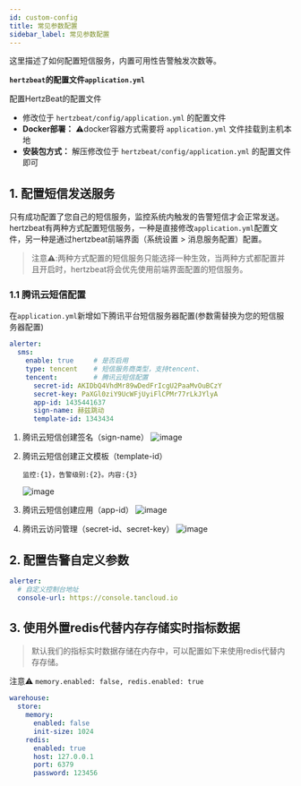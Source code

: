 ```yaml
---
id: custom-config  
title: 常见参数配置           
sidebar_label: 常见参数配置
---
```


这里描述了如何配置短信服务，内置可用性告警触发次数等。

**`hertzbeat`的配置文件`application.yml`**

配置HertzBeat的配置文件

- 修改位于 `hertzbeat/config/application.yml` 的配置文件
- **Docker部署：** ⚠️docker容器方式需要将 `application.yml` 文件挂载到主机本地
- **安装包方式：** 解压修改位于 `hertzbeat/config/application.yml` 的配置文件即可

## 1. 配置短信发送服务

只有成功配置了您自己的短信服务，监控系统内触发的告警短信才会正常发送。
hertzbeat有两种方式配置短信服务，一种是直接修改`application.yml`配置文件，另一种是通过hertzbeat前端界面（系统设置 > 消息服务配置）配置。
> 注意⚠️:两种方式配置的短信服务只能选择一种生效，当两种方式都配置并且开启时，hertzbeat将会优先使用前端界面配置的短信服务。

### 1.1 腾讯云短信配置

在`application.yml`新增如下腾讯平台短信服务器配置(参数需替换为您的短信服务器配置)

```yaml
alerter:
  sms:
    enable: true     # 是否启用
    type: tencent    # 短信服务商类型，支持tencent、
    tencent:         # 腾讯云短信配置
      secret-id: AKIDbQ4VhdMr89wDedFrIcgU2PaaMvOuBCzY
      secret-key: PaXGl0ziY9UcWFjUyiFlCPMr77rLkJYlyA
      app-id: 1435441637
      sign-name: 赫兹跳动
      template-id: 1343434
```

1. 腾讯云短信创建签名（sign-name）
   ![image](https://github.com/apache/hertzbeat/assets/40455946/3a4c287d-b23d-4398-8562-4894296af485)

2. 腾讯云短信创建正文模板（template-id）

   ```text
   监控:{1}，告警级别:{2}。内容:{3}
   ```

   ![image](https://github.com/apache/hertzbeat/assets/40455946/face71a6-46d5-452c-bed3-59d2a975afeb)

3. 腾讯云短信创建应用（app-id）
   ![image](https://github.com/apache/hertzbeat/assets/40455946/2732d710-37fa-4455-af64-48bba273c2f8)

4. 腾讯云访问管理（secret-id、secret-key）
   ![image](https://github.com/apache/hertzbeat/assets/40455946/36f056f0-94e7-43db-8f07-82893c98024e)

## 2. 配置告警自定义参数

```yaml
alerter:
  # 自定义控制台地址
  console-url: https://console.tancloud.io
```

## 3. 使用外置redis代替内存存储实时指标数据

> 默认我们的指标实时数据存储在内存中，可以配置如下来使用redis代替内存存储。

注意⚠️ `memory.enabled: false, redis.enabled: true`

```yaml
warehouse:
  store:
    memory:
      enabled: false
      init-size: 1024
    redis:
      enabled: true
      host: 127.0.0.1
      port: 6379
      password: 123456
```
